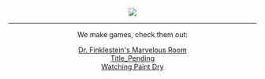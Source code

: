 <div align="center">
  <img src="https://i.ibb.co/zQNxWmD/devbeef.png" /> 
</div>

<hr>

<div align="center">
  <p>We make games, check them out:</p>
  <a href="https://devbeef.com/dfmr">Dr. Finklestein's Marvelous Room</a>
  <br>
  <a href="https://devbeef.com/tp">Title_Pending</a>
  <br>
  <a href="https://devbeef.com/wpd">Watching Paint Dry</a>
</div>
